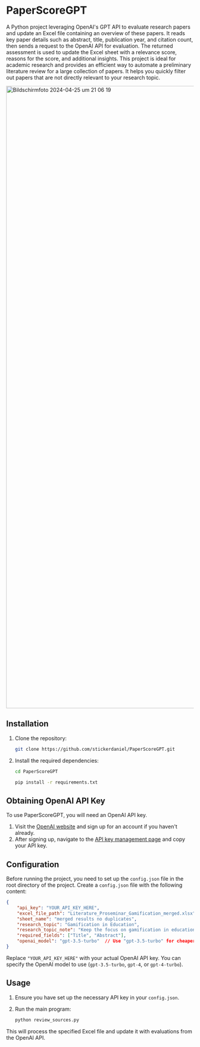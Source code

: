 
# PaperScoreGPT

A Python project leveraging OpenAI's GPT API to evaluate research papers and update an Excel file containing an overview of these papers. It reads key paper details such as abstract, title, publication year, and citation count, then sends a request to the OpenAI API for evaluation. The returned assessment is used to update the Excel sheet with a relevance score, reasons for the score, and additional insights. This project is ideal for academic research and provides an efficient way to automate a preliminary literature review for a large collection of papers. It helps you quickly filter out papers that are not directly relevant to your research topic.

<img width="1671" alt="Bildschirmfoto 2024-04-25 um 21 06 19" src="https://github.com/stickerdaniel/PaperScoreGPT/assets/63877413/bc7144aa-88bb-42b1-a6ab-2c808f9270cc">

## Installation

1. Clone the repository:

   ```bash
   git clone https://github.com/stickerdaniel/PaperScoreGPT.git
   ```

2. Install the required dependencies:

   ```bash
   cd PaperScoreGPT
   ```
   ```bash
   pip install -r requirements.txt
   ```

## Obtaining OpenAI API Key

To use PaperScoreGPT, you will need an OpenAI API key.

1. Visit the [OpenAI website](https://www.openai.com/) and sign up for an account if you haven't already.
2. After signing up, navigate to the [API key management page](https://platform.openai.com/api-keys) and copy your API key.

## Configuration

Before running the project, you need to set up the `config.json` file in the root directory of the project. Create a `config.json` file with the following content:

```json
{
    "api_key": "YOUR_API_KEY_HERE",
    "excel_file_path": "Literature_Proseminar_Gamification_merged.xlsx",
    "sheet_name": "merged results no duplicates",
    "research_topic": "Gamification in Education",
    "research_topic_note": "Keep the focus on gamification in educational contexts.",
    "required_fields": ["Title", "Abstract"],
    "openai_model": "gpt-3.5-turbo"  // Use "gpt-3.5-turbo" for cheaper and "gpt-4" or "gpt-4-turbo" for better quality
}
```

Replace `"YOUR_API_KEY_HERE"` with your actual OpenAI API key. You can specify the OpenAI model to use (`gpt-3.5-turbo`, `gpt-4`, or `gpt-4-turbo`).

## Usage

1. Ensure you have set up the necessary API key in your `config.json`.

2. Run the main program:

   ```bash
   python review_sources.py
   ```

This will process the specified Excel file and update it with evaluations from the OpenAI API.
